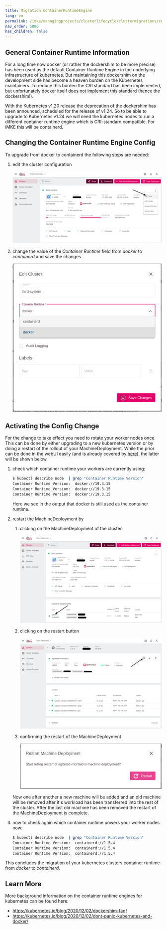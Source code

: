 ```yaml
---
title: Migration ContainerRuntimeEngine
lang: en
permalink: /imke/managingprojects/clusterlifecycle/clustermigrations/containerruntimeengine
nav_order: 5000
has_children: false
---
```


## General Container Runtime Information

For a long time now docker (or rather the dockershim to be more precise) has
been used as the default Container Runtime Engine in the underlying
infrastructure of kubernetes. But maintaining this dockershim on the
development side has become a heaven burden on the Kubernetes maintainers.
To reduce this burden the CRI standard has been implemented, but unfortunately
docker itself does not implement this standard (hence the dockershim!).

With the Kubernetes v1.20 release the deprecation of the dockershim has been
announced, scheduled for the release of v1.24. So to be able to upgrade to
Kubernetes v1.24 we will need the kubernetes nodes to run a different
container runtime engine which is CRI-standard compatible. For iMKE this
will be containerd.

## Changing the Container Runtime Engine Config

To upgrade from docker to containerd the following steps are needed:

1. edit the cluster configuration

   ![edit-cluster-config](edit-cluster.png)

1. change the value of the *Container Runtime* field from *docker* to *containerd* and save the changes

   ![switch-cre-config](switch-cre.png)


## Activating the Config Change

For the change to take effect you need to rotate your worker nodes once.
This can be done by either upgrading to a new kubernetes version or by
doing a restart of the rollout of your MachineDeployment. While the prior
can be done in the webUI easily (and is already covered by [here](/imke/clusterlifecycle/upgradingacluster/)),
the latter will be shown below.

1. check which container runtime your workers are currently using:
   ```bash
   $ kubectl describe node  | grep "Container Runtime Version"
   Container Runtime Version:  docker://19.3.15
   Container Runtime Version:  docker://19.3.15
   Container Runtime Version:  docker://19.3.15
   ```
   Here we see in the output that docker is still used as the container runtime.
1. restart the MachineDeployment by
    1. clicking on the MachineDeployment of the cluster

       ![choose-machinedeployment](choose-machinedeployment.png)

    1. clicking on the restart button

       ![click-on-restart-button](click-on-restart-button.png)

    1. confirming the restart of the MachineDeployment

       ![confirm-restart](confirm-restart.png)

   Now one after another a new machine will be added and an old machine will
   be removed after it's workload has been transferred into the rest of the
   cluster. After the last old machine has been removed the restart of the
   MachineDeployment is complete.
1. now to check again which container runtime powers your worker nodes now:
   ```bash
   $ kubectl describe node  | grep "Container Runtime Version"
   Container Runtime Version:  containerd://1.5.4
   Container Runtime Version:  containerd://1.5.4
   Container Runtime Version:  containerd://1.5.4
   ```

This concludes the migration of your kubernetes clusters container runtime
from *docker* to *containerd*.

## Learn More

More background information on the container runtime engines for kubernetes can be
found here:

* <https://kubernetes.io/blog/2020/12/02/dockershim-faq/>
* <https://kubernetes.io/blog/2020/12/02/dont-panic-kubernetes-and-docker/>
